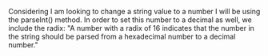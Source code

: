 Considering I am looking to change a string value to a number I will be using the parseInt() method. In order to set this number to a decimal as well, we include the radix: "A number with a radix of 16 indicates that the number in the string should be parsed from a hexadecimal number to a decimal number."